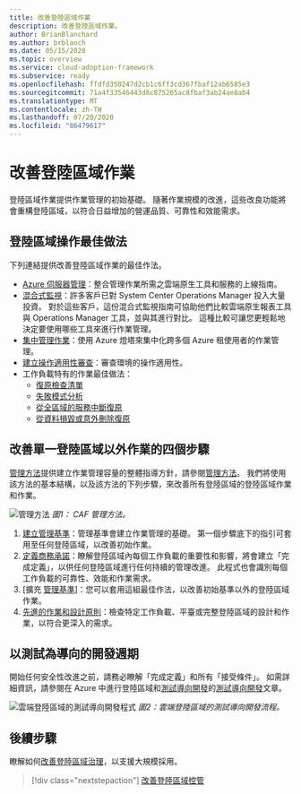 ```yaml
---
title: 改善登陸區域作業
description: 改善登陸區域作業。
author: BrianBlanchard
ms.author: brblanch
ms.date: 05/15/2020
ms.topic: overview
ms.service: cloud-adoption-framework
ms.subservice: ready
ms.openlocfilehash: ffdfd350247d2cb1c6ff3cd367fbaf12ab6585e3
ms.sourcegitcommit: 71a4f33546443d8c875265ac8fbaf3ab24ae8ab4
ms.translationtype: MT
ms.contentlocale: zh-TW
ms.lasthandoff: 07/20/2020
ms.locfileid: "86479617"
---
```

# <a name="improve-landing-zone-operations"></a>改善登陸區域作業

登陸區域作業提供作業管理的初始基礎。 隨著作業規模的改進，這些改良功能將會重構登陸區域，以符合日益增加的營運品質、可靠性和效能需求。

## <a name="landing-zone-operations-best-practices"></a>登陸區域操作最佳做法

下列連結提供改善登陸區域作業的最佳作法。

- [Azure 伺服器管理](../../manage/azure-server-management/index.md)：整合管理作業所需之雲端原生工具和服務的上線指南。
- [混合式監視](../../manage/monitor/index.md)：許多客戶已對 System Center Operations Manager 投入大量投資。 對於這些客戶，這份混合式監視指南可協助他們比較雲端原生報表工具與 Operations Manager 工具，並與其進行對比。 這種比較可讓您更輕鬆地決定要使用哪些工具來進行作業管理。
- [集中管理作業](../../manage/centralize-operations.md)：使用 Azure 燈塔來集中化跨多個 Azure 租使用者的作業管理。
- [建立操作適用性審查](../../manage/operational-fitness-review.md)：審查環境的操作適用性。
- 工作負載特有的作業最佳做法：
  - [復原檢查清單](https://docs.microsoft.com/azure/architecture/checklist/resiliency-per-service?toc=/azure/cloud-adoption-framework/toc.json&bc=/azure/cloud-adoption-framework/_bread/toc.json)
  - [失敗模式分析](https://docs.microsoft.com/azure/architecture/resiliency/failure-mode-analysis?toc=/azure/cloud-adoption-framework/toc.json&bc=/azure/cloud-adoption-framework/_bread/toc.json)
  - [從全區域的服務中斷復原](https://docs.microsoft.com/azure/architecture/resiliency/recovery-loss-azure-region?toc=/azure/cloud-adoption-framework/toc.json&bc=/azure/cloud-adoption-framework/_bread/toc.json)
  - [從資料損毀或意外刪除復原](https://docs.microsoft.com/azure/architecture/framework/resiliency/data-management?toc=/azure/cloud-adoption-framework/toc.json&bc=/azure/cloud-adoption-framework/_bread/toc.json)

## <a name="four-steps-to-improve-operations-beyond-a-single-landing-zone"></a>改善單一登陸區域以外作業的四個步驟

[管理方法](../../manage/index.md)提供建立作業管理容量的整體指導方針，請參閱[管理方法](../../manage/index.md)。 我們將使用該方法的基本結構，以及該方法的下列步驟，來改善所有登陸區域的登陸區域作業和作業。

<!-- cSpell:ignore caf -->

![管理方法 ](../../_images/manage/caf-manage.png)
 _圖1： CAF 管理方法。_

1. [建立管理基準](../../manage/azure-server-management/index.md)：管理基準會建立作業管理的基礎。 第一個步驟底下的指引可套用至任何登陸區域，以改善初始作業。
2. [定義商務承諾](../../manage/considerations/business-alignment.md)：瞭解登陸區域內每個工作負載的重要性和影響，將會建立「完成定義」，以供任何登陸區域進行任何持續的管理改進。 此程式也會識別每個工作負載的可靠性、效能和作業需求。
3. [擴充 [管理基準](../../manage/best-practices.md)]：您可以套用這組最佳作法，以改善初始基準以外的登陸區域作業。
4. [先進的作業和設計原則](../../manage/design-principles.md)：檢查特定工作負載、平臺或完整登陸區域的設計和作業，以符合更深入的需求。

## <a name="test-driven-development-cycle"></a>以測試為導向的開發週期

開始任何安全性改進之前，請務必瞭解「完成定義」和所有「接受條件」。 如需詳細資訊，請參閱在 Azure 中進行登陸區域和[測試導向開發](./azure-test-driven-development.md)的[測試導向開發](./test-driven-development.md)文章。

![雲端登陸區域的測試導向開發程式 ](../../_images/ready/test-driven-development-process.png)
 _圖2：雲端登陸區域的測試導向開發流程。_

## <a name="next-steps"></a>後續步驟

瞭解如何[改善登陸區域治理](./landing-zone-governance.md)，以支援大規模採用。

> [!div class="nextstepaction"]
> [改善登陸區域控管](./landing-zone-governance.md)
